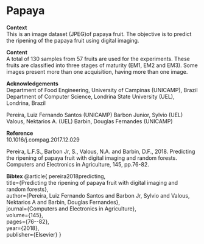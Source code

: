 # Papaya
**Context**<BR>
This is an image dataset (JPEG)of papaya fruit. The objective is to predict the ripening of the papaya fruit using digital imaging.  

**Content** <BR>A total of 130 samples from 57 fruits are used for the experiments. These fruits are classified into three stages of maturity (EM1, EM2 and EM3). Some images present more than one acquisition, having more than one image.  

**Acknowledgements** <BR> 
Department of Food Engineering, University of Campinas (UNICAMP), 
Brazil Department of Computer Science, Londrina State University (UEL), Londrina, Brazil  

Pereira, Luiz Fernando Santos (UNICAMP)
Barbon Junior, Sylvio (UEL) 
Valous, Nektarios A. (UEL) 
Barbin, Douglas Fernandes (UNICAMP)  

**Reference**<BR>
10.1016/j.compag.2017.12.029  

Pereira, L.F.S., Barbon Jr, S., Valous, N.A. and Barbin, D.F., 2018. Predicting the ripening of papaya fruit with digital imaging and random forests. Computers and Electronics in Agriculture, 145, pp.76-82.   

**Bibtex** 
@article{
pereira2018predicting,   
title={Predicting the ripening of papaya fruit with digital imaging and random forests},   
author={Pereira, Luiz Fernando Santos and Barbon Jr, Sylvio and Valous, Nektarios A and Barbin, Douglas Fernandes},   
journal={Computers and Electronics in Agriculture},   
volume={145},   
pages={76--82},   
year={2018},   
publisher={Elsevier}
}
